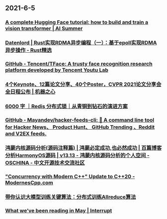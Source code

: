 
## 2021-6-5

### [A complete Hugging Face tutorial: how to build and train a vision transformer | AI Summer](https://theaisummer.com/hugging-face-vit/)

### [Datenlord | Rust实现RDMA异步编程（一）：基于epoll实现RDMA 异步操作 - Rust精选](https://rustmagazine.github.io/rust_magazine_2021/chapter_5/rust-epoll-rdma.html)

### [GitHub - Tencent/TFace: A trusty face recognition research platform developed by Tencent Youtu Lab](https://github.com/Tencent/TFace)

### [4个Keynote、12篇论文分享、40个Poster，CVPR 2021论文分享会全日程公布 | 机器之心](https://www.jiqizhixin.com/articles/2021-06-04-10)

### [6000 字 ｜Redis 分布式锁｜从青铜到钻石的演进方案](https://xie.infoq.cn/article/9f74a97a5311cd13057748767)

### [GitHub - Mayandev/hacker-feeds-cli: 📰 A command line tool for Hacker News、 Product Hunt、 GitHub Trending 、Reddit and V2EX feeds.](https://github.com/Mayandev/hacker-feeds-cli)

### [鸿蒙内核源码分析(源码注释篇) | 鸿蒙必定成功,也必然成功 | 百篇博客分析HarmonyOS源码 | v13.13 - 鸿蒙内核源码分析的个人空间 - OSCHINA - 中文开源技术交流社区](https://my.oschina.net/weharmony/blog/4686747)

### ["Concurrency with Modern C++" Update to C++20 - ModernesCpp.com](http://www.modernescpp.com/index.php/concurrency-with-modern-c-update)

### [带你认识大模型训练关键算法：分布式训练Allreduce算法](https://xie.infoq.cn/article/18505584b30e9dc142f70cd8e)

### [What we’ve been reading in May | Interrupt](https://interrupt.memfault.com/blog/may-2021-roundup)
